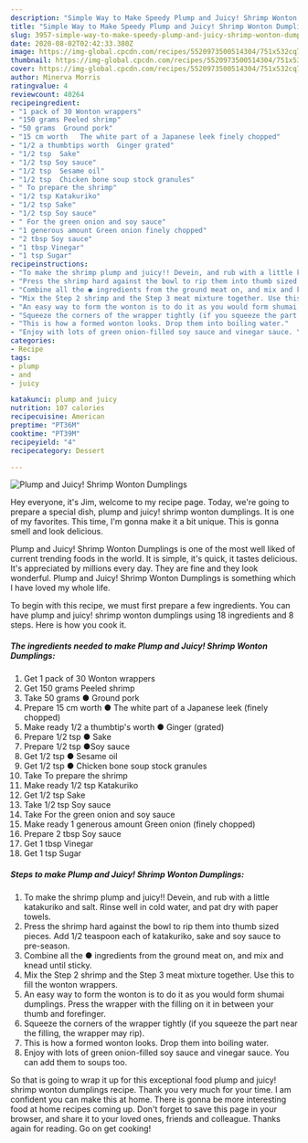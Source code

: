 ```yaml
---
description: "Simple Way to Make Speedy Plump and Juicy! Shrimp Wonton Dumplings"
title: "Simple Way to Make Speedy Plump and Juicy! Shrimp Wonton Dumplings"
slug: 3957-simple-way-to-make-speedy-plump-and-juicy-shrimp-wonton-dumplings
date: 2020-08-02T02:42:33.380Z
image: https://img-global.cpcdn.com/recipes/5520973500514304/751x532cq70/plump-and-juicy-shrimp-wonton-dumplings-recipe-main-photo.jpg
thumbnail: https://img-global.cpcdn.com/recipes/5520973500514304/751x532cq70/plump-and-juicy-shrimp-wonton-dumplings-recipe-main-photo.jpg
cover: https://img-global.cpcdn.com/recipes/5520973500514304/751x532cq70/plump-and-juicy-shrimp-wonton-dumplings-recipe-main-photo.jpg
author: Minerva Morris
ratingvalue: 4
reviewcount: 40264
recipeingredient:
- "1 pack of 30 Wonton wrappers"
- "150 grams Peeled shrimp"
- "50 grams  Ground pork"
- "15 cm worth   The white part of a Japanese leek finely chopped"
- "1/2 a thumbtips worth  Ginger grated"
- "1/2 tsp  Sake"
- "1/2 tsp Soy sauce"
- "1/2 tsp  Sesame oil"
- "1/2 tsp  Chicken bone soup stock granules"
- " To prepare the shrimp"
- "1/2 tsp Katakuriko"
- "1/2 tsp Sake"
- "1/2 tsp Soy sauce"
- " For the green onion and soy sauce"
- "1 generous amount Green onion finely chopped"
- "2 tbsp Soy sauce"
- "1 tbsp Vinegar"
- "1 tsp Sugar"
recipeinstructions:
- "To make the shrimp plump and juicy!! Devein, and rub with a little katakuriko and salt. Rinse well in cold water, and pat dry with paper towels."
- "Press the shrimp hard against the bowl to rip them into thumb sized pieces. Add 1/2 teaspoon each of katakuriko, sake and soy sauce to pre-season."
- "Combine all the ● ingredients from the ground meat on, and mix and knead until sticky."
- "Mix the Step 2 shrimp and the Step 3 meat mixture together. Use this to fill the wonton wrappers."
- "An easy way to form the wonton is to do it as you would form shumai dumplings. Press the wrapper with the filling on it in between your thumb and forefinger."
- "Squeeze the corners of the wrapper tightly (if you squeeze the part near the filling, the wrapper may rip)."
- "This is how a formed wonton looks. Drop them into boiling water."
- "Enjoy with lots of green onion-filled soy sauce and vinegar sauce. You can add them to soups too."
categories:
- Recipe
tags:
- plump
- and
- juicy

katakunci: plump and juicy 
nutrition: 107 calories
recipecuisine: American
preptime: "PT36M"
cooktime: "PT39M"
recipeyield: "4"
recipecategory: Dessert

---
```



![Plump and Juicy! Shrimp Wonton Dumplings](https://img-global.cpcdn.com/recipes/5520973500514304/751x532cq70/plump-and-juicy-shrimp-wonton-dumplings-recipe-main-photo.jpg)

Hey everyone, it's Jim, welcome to my recipe page. Today, we're going to prepare a special dish, plump and juicy! shrimp wonton dumplings. It is one of my favorites. This time, I'm gonna make it a bit unique. This is gonna smell and look delicious.



Plump and Juicy! Shrimp Wonton Dumplings is one of the most well liked of current trending foods in the world. It is simple, it's quick, it tastes delicious. It's appreciated by millions every day. They are fine and they look wonderful. Plump and Juicy! Shrimp Wonton Dumplings is something which I have loved my whole life.


To begin with this recipe, we must first prepare a few ingredients. You can have plump and juicy! shrimp wonton dumplings using 18 ingredients and 8 steps. Here is how you cook it.

<!--inarticleads1-->

##### The ingredients needed to make Plump and Juicy! Shrimp Wonton Dumplings:

1. Get 1 pack of 30 Wonton wrappers
1. Get 150 grams Peeled shrimp
1. Take 50 grams ● Ground pork
1. Prepare 15 cm worth  ● The white part of a Japanese leek (finely chopped)
1. Make ready 1/2 a thumbtip&#39;s worth ● Ginger (grated)
1. Prepare 1/2 tsp ● Sake
1. Prepare 1/2 tsp ●Soy sauce
1. Get 1/2 tsp ● Sesame oil
1. Get 1/2 tsp ● Chicken bone soup stock granules
1. Take  To prepare the shrimp
1. Make ready 1/2 tsp Katakuriko
1. Get 1/2 tsp Sake
1. Take 1/2 tsp Soy sauce
1. Take  For the green onion and soy sauce
1. Make ready 1 generous amount Green onion (finely chopped)
1. Prepare 2 tbsp Soy sauce
1. Get 1 tbsp Vinegar
1. Get 1 tsp Sugar




<!--inarticleads2-->

##### Steps to make Plump and Juicy! Shrimp Wonton Dumplings:

1. To make the shrimp plump and juicy!! Devein, and rub with a little katakuriko and salt. Rinse well in cold water, and pat dry with paper towels.
1. Press the shrimp hard against the bowl to rip them into thumb sized pieces. Add 1/2 teaspoon each of katakuriko, sake and soy sauce to pre-season.
1. Combine all the ● ingredients from the ground meat on, and mix and knead until sticky.
1. Mix the Step 2 shrimp and the Step 3 meat mixture together. Use this to fill the wonton wrappers.
1. An easy way to form the wonton is to do it as you would form shumai dumplings. Press the wrapper with the filling on it in between your thumb and forefinger.
1. Squeeze the corners of the wrapper tightly (if you squeeze the part near the filling, the wrapper may rip).
1. This is how a formed wonton looks. Drop them into boiling water.
1. Enjoy with lots of green onion-filled soy sauce and vinegar sauce. You can add them to soups too.




So that is going to wrap it up for this exceptional food plump and juicy! shrimp wonton dumplings recipe. Thank you very much for your time. I am confident you can make this at home. There is gonna be more interesting food at home recipes coming up. Don't forget to save this page in your browser, and share it to your loved ones, friends and colleague. Thanks again for reading. Go on get cooking!

